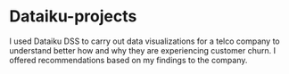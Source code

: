 # Dataiku-projects
 I used Dataiku DSS to carry out data visualizations for a telco company to understand better how and why they are experiencing customer churn. I offered recommendations based on my findings to the company.

